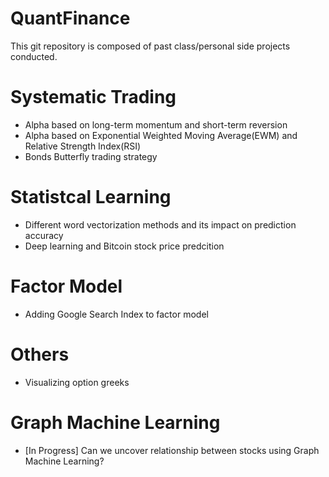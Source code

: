 # QuantFinance

This git repository is composed of past class/personal side projects conducted.

# Systematic Trading
- Alpha based on long-term momentum and short-term reversion
- Alpha based on Exponential Weighted Moving Average(EWM) and Relative Strength Index(RSI)
- Bonds Butterfly trading strategy

# Statistcal Learning
- Different word vectorization methods and its impact on prediction accuracy
- Deep learning and Bitcoin stock price predcition

# Factor Model
- Adding Google Search Index to factor model

# Others
- Visualizing option greeks

# Graph Machine Learning
- [In Progress] Can we uncover relationship between stocks using Graph Machine Learning?

